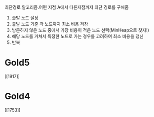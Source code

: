 최단경로 알고리즘.어떤 지점 A에서 다른지점까지 최단 경로를 구해줌
1. 출발 노드 설정
2. 출발 노드 기준 각 노드까지 최소 비용 저장
3. 방문하지 않은 노드 중에서 가장 비용이 적은 노드 선택(MinHeap으로 찾자!)
4. 해당 노드를 거쳐서 특정한 노드로 가는 경우를 고려하여 최소 비용을 갱신
5. 반복

# Gold5
[[1917]]

# Gold4
[[1753]]
